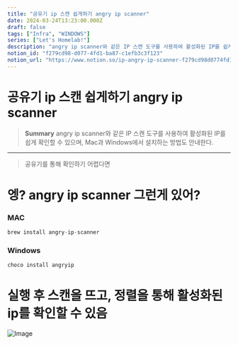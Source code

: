 ```yaml
---
title: "공유기 ip 스캔 쉽게하기 angry ip scanner"
date: 2024-03-24T13:23:00.000Z
draft: false
tags: ["Infra", "WINDOWS"]
series: ["Let's Homelab!"]
description: "angry ip scanner와 같은 IP 스캔 도구를 사용하여 활성화된 IP를 쉽게 확인할 수 있으며, Mac과 Windows에서 설치하는 방법도 안내한다."
notion_id: "f279cd98-d077-4fd1-ba87-c1efb3c3f123"
notion_url: "https://www.notion.so/ip-angry-ip-scanner-f279cd98d0774fd1ba87c1efb3c3f123"
---
```


# 공유기 ip 스캔 쉽게하기 angry ip scanner

> **Summary**
> angry ip scanner와 같은 IP 스캔 도구를 사용하여 활성화된 IP를 쉽게 확인할 수 있으며, Mac과 Windows에서 설치하는 방법도 안내한다.

---

> 공유기를 통해 확인하기 어렵다면

# 엥? angry ip scanner 그런게 있어?

### MAC

```javascript
brew install angry-ip-scanner
```

### Windows

```javascript
choco install angryip
```

# 실행 후 스캔을 뜨고, 정렬을 통해 활성화된 ip를 확인할 수 있음

![Image](https://prod-files-secure.s3.us-west-2.amazonaws.com/09ccd4d5-876c-4bba-bbdf-cc77a0a11257/2eb16a92-d809-47c0-ad1b-cecac31bf372/Untitled.png?X-Amz-Algorithm=AWS4-HMAC-SHA256&X-Amz-Content-Sha256=UNSIGNED-PAYLOAD&X-Amz-Credential=ASIAZI2LB466STCYS4JG%2F20250724%2Fus-west-2%2Fs3%2Faws4_request&X-Amz-Date=20250724T101916Z&X-Amz-Expires=3600&X-Amz-Security-Token=IQoJb3JpZ2luX2VjEAIaCXVzLXdlc3QtMiJHMEUCIH5U%2BS3rXfupGq4GYW5YPP%2FX5ROe8HPlVIsfTbCQRLaqAiEAuZWgGWZ6W2F2DYHfVKvoRzGVJTebmRxiC%2BjFWnijk28q%2FwMIKhAAGgw2Mzc0MjMxODM4MDUiDK6epytoZSHCSrDC4SrcAxM28cF8SUX80SP%2F302e5k4IWJBln3yU2ta7ZDNOTVne2%2BYVBLPmTa80xLmfWeT%2B48bJJoCU1BXVz90fqtLsdGOP%2B3vNNftRhz2BD4Gv2EjDn226YIbD9eKHZu%2FPXB936vpYfnwzQYWP%2FS7CFsccYCLil%2BD0496eCpMP%2F8J7IKRiEwHTxVEKxYpT1UvvfyoI%2B1kH1L%2BSQKXjc%2BLlEmUt0Epp7lpXybgfWd99MhqWCZyHOLU%2FjX4CMr0THGvqqcAKxqnC%2Fr4lC8Qmm2GA642fm2Iukb%2FyuKxq%2Fmk5B3DUTGAASWEb0lOZcpKXWdPFb7wPnrs6CEMzs1rbbnm4UnphLltTsFnmoyHJFatCpNerajc%2B84srfZJOW%2FqvNMwFY1nOsOvSaptVLQlf2hQIUXC6XSmOF8UdSu768D9Cr8LJEiCidXz%2BwlGc1v0GcaX2dDRKDmkbZkBgkMsGZHEeQh%2FJY9VhVGmNMUAvCqS9B2Zm7flt0V7MeUd2BkfzSbHAkSK0Yu%2B2qYECvk0T8McQxQFLEwi%2FyHCfCpORM%2FZhPXO4RkP7LNEMB0kc5Wc%2BFENPVQj1DDyVMFv8%2B980pxkr6vjYqd7%2BmgoNJEz2RSlPf05CtAbOJB5OUq9rz%2Fl1gy85MMf2h8QGOqUB0pK0HqiFMuBBRAuX%2BLJDU9VltJa%2FQJwFYyXO67YfBOn2ouKJ2n7s9EpT66Mwl8%2FKWyogtuE5at0cCgPFrCnz%2Bh3O76XmhlOF66bzcN0RWGtqjeYSLucOPNkeQ9KRzD5%2Flw%2FPGgtyBz7j4I5V2%2BGV9sNl%2FHHaJBmyOkywrvqGqvBDZ8uhKts2IXY1MpQTwUt34dN26S8jAxSuGPY0Pk5KW%2BiBBHAT&X-Amz-Signature=5b39f92ba36f1b7ba56c2788f42a12e78d383f0e4b1ce1a1d155568c765b5faa&X-Amz-SignedHeaders=host&x-amz-checksum-mode=ENABLED&x-id=GetObject)

